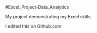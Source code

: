 #Excel_Project-Data_Analytics

My project demonstrating my Excel skills.

I edited this on Github.com
